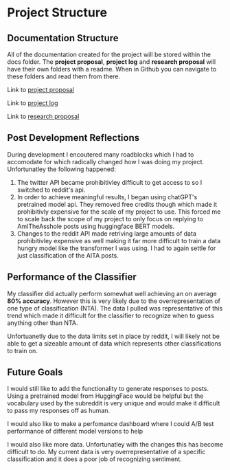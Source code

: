 # Project Structure

## Documentation Structure 
All of the documentation created for the project will be stored within the docs folder. The **project proposal**, **project log** and **research proposal** will have their own folders with a readme. When in Github you can navigate to these folders and read them from there. 

Link to [project proposal](https://github.com/cstainsby/B-Onion/tree/main/docs/project-proposal)

Link to [project log](https://github.com/cstainsby/B-Onion/tree/main/docs/project-log)

Link to [research proposal](https://github.com/cstainsby/B-Onion/tree/main/docs/research-proposal)

## Post Development Reflections
During development I encoutered many roadblocks which I had to accomodate for which radically changed how I was doing my project. Unfortunatley the following happened:
1. The twitter API became prohibitivley difficult to get access to so I switched to reddit's api.
1. In order to achieve meaningful results, I began using chatGPT's pretrained model api. They removed free credits though which made it prohibitivly expensive for the scale of my project to use. This forced me to scale back the scope of my project to only focus on replying to AmITheAsshole posts using huggingface BERT models. 
1. Changes to the reddit API made retriving large amounts of data prohibitivley expensive as well making it far more difficult to train a data hungry model like the transformer I was using. I had to again settle for just classification of the AITA posts. 

## Performance of the Classifier
My classifier did actually perform somewhat well achieving an on average **80% accuracy**. However this is very likely due to the overrepresentation of one type of classification (NTA). The data I pulled was representative of this trend which made it difficult for the classifier to recognize when to guess anything other than NTA.

Unfortuanetly due to the data limits set in place by reddit, I will likely not be able to get a sizeable amount of data which represents other classifications to train on.

## Future Goals
I would still like to add the functionality to generate responses to posts. Using a pretrained model from HuggingFace would be helpful but the vocabulary used by the subreddit is very unique and would make it difficult to pass my responses off as human.

I would also like to make a perfomance dashboard where I could A/B test performance of different model versions to help

I would also like more data. Unfortunatley with the changes this has become difficult to do. My current data is very overrepresentative of a specific classification and it does a poor job of recognizing sentiment. 

